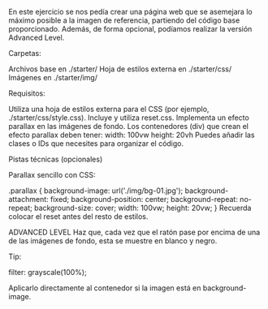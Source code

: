 En este ejercicio se nos pedía crear una página web que se asemejara lo máximo posible a la imagen de referencia, partiendo del código base proporcionado.
Además, de forma opcional, podíamos realizar la versión Advanced Level.

Carpetas: 

Archivos base en ./starter/
Hoja de estilos externa en ./starter/css/
Imágenes en ./starter/img/

Requisitos:

Utiliza una hoja de estilos externa para el CSS (por ejemplo, ./starter/css/style.css).
Incluye y utiliza reset.css.
Implementa un efecto parallax en las imágenes de fondo.
Los contenedores (div) que crean el efecto parallax deben tener:
width: 100vw
height: 20vh
Puedes añadir las clases o IDs que necesites para organizar el código.

Pistas técnicas (opcionales)

Parallax sencillo con CSS:

.parallax {
  background-image: url('./img/bg-01.jpg');
  background-attachment: fixed;
  background-position: center;
  background-repeat: no-repeat;
  background-size: cover;
  width: 100vw;
  height: 20vw;
}
Recuerda colocar el reset antes del resto de estilos.

ADVANCED LEVEL
Haz que, cada vez que el ratón pase por encima de una de las imágenes de fondo, esta se muestre en blanco y negro.

Tip: 

filter: grayscale(100%);

Aplicarlo directamente al contenedor si la imagen está en background-image.